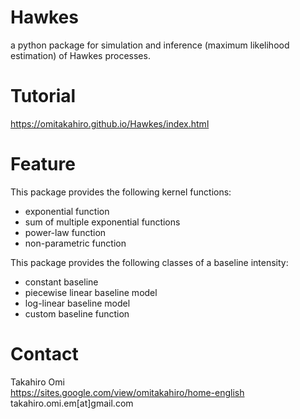 # Hawkes
a python package for simulation and inference (maximum likelihood estimation) of Hawkes processes.

# Tutorial
https://omitakahiro.github.io/Hawkes/index.html

# Feature
This package provides the following kernel functions:
- exponential function  
- sum of multiple exponential functions  
- power-law function
- non-parametric function

This package provides the following classes of a baseline intensity:
- constant baseline  
- piecewise linear baseline model
- log-linear baseline model
- custom baseline function

# Contact
Takahiro Omi  
https://sites.google.com/view/omitakahiro/home-english  
takahiro.omi.em[at]gmail.com
